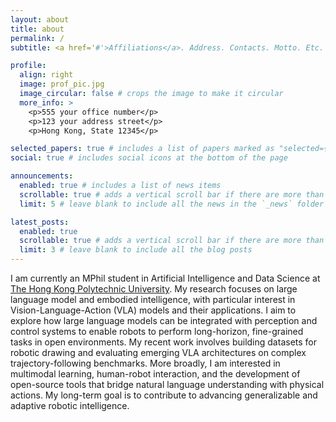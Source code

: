```yaml
---
layout: about
title: about
permalink: /
subtitle: <a href='#'>Affiliations</a>. Address. Contacts. Motto. Etc.

profile:
  align: right
  image: prof_pic.jpg
  image_circular: false # crops the image to make it circular
  more_info: >
    <p>555 your office number</p>
    <p>123 your address street</p>
    <p>Hong Kong, State 12345</p>

selected_papers: true # includes a list of papers marked as "selected={true}"
social: true # includes social icons at the bottom of the page

announcements:
  enabled: true # includes a list of news items
  scrollable: true # adds a vertical scroll bar if there are more than 3 news items
  limit: 5 # leave blank to include all the news in the `_news` folder

latest_posts:
  enabled: true
  scrollable: true # adds a vertical scroll bar if there are more than 3 new posts items
  limit: 3 # leave blank to include all the blog posts
---
```


I am currently an MPhil student in Artificial Intelligence and Data Science at [The Hong Kong Polytechnic University](https://www.polyu.edu.hk/gs/). My research focuses on large language model and embodied intelligence, with particular interest in Vision-Language-Action (VLA) models and their applications. I aim to explore how large language models can be integrated with perception and control systems to enable robots to perform long-horizon, fine-grained tasks in open environments. My recent work involves building datasets for robotic drawing and evaluating emerging VLA architectures on complex trajectory-following benchmarks. More broadly, I am interested in multimodal learning, human-robot interaction, and the development of open-source tools that bridge natural language understanding with physical actions. My long-term goal is to contribute to advancing generalizable and adaptive robotic intelligence.


<!--
Put your address / P.O. box / other info right below your picture. You can also disable any of these elements by editing `profile` property of the YAML header of your `_pages/about.md`. Edit `_bibliography/papers.bib` and Jekyll will render your [publications page](/al-folio/publications/) automatically.

Link to your social media connections, too. This theme is set up to use [Font Awesome icons](https://fontawesome.com/) and [Academicons](https://jpswalsh.github.io/academicons/), like the ones below. Add your Facebook, Twitter, LinkedIn, Google Scholar, or just disable all of them.
-->
